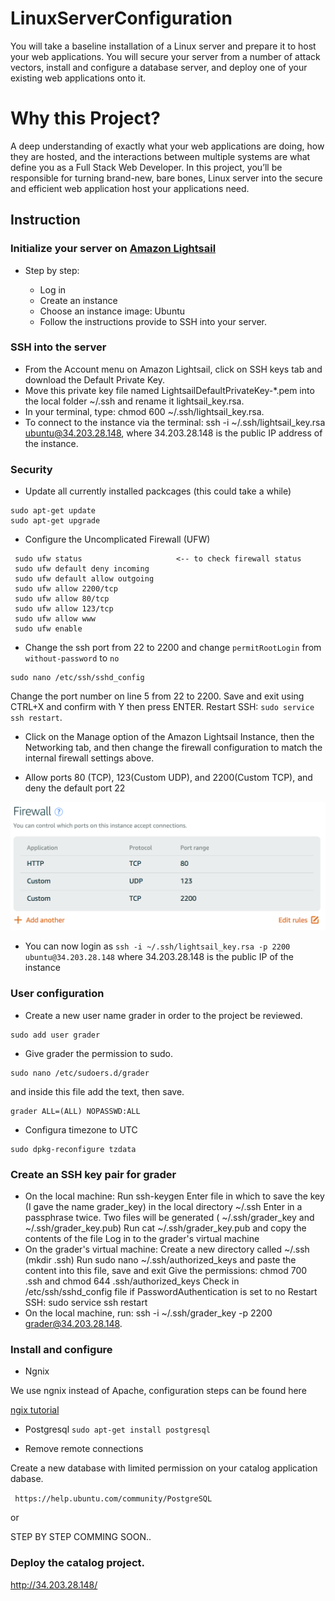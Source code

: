 # LinuxServerConfiguration

You will take a baseline installation of a Linux server and prepare it to host your web applications. You will secure your server from a number of attack vectors, install and configure a database server, and deploy one of your existing web applications onto it.

# Why this Project?

A deep understanding of exactly what your web applications are doing, how they are hosted, and the interactions between multiple systems are what define you as a Full Stack Web Developer. In this project, you’ll be responsible for turning brand-new, bare bones, Linux server into the secure and efficient web application host your applications need.


## Instruction


### Initialize your server on [Amazon Lightsail][1]

[1]:https://aws.amazon.com/es/lightsail/

  
 - Step by step:
 
    - Log in
    - Create an instance
    - Choose an instance image: Ubuntu
    - Follow the instructions provide to SSH into your server.
    
### SSH into the server
* From the Account menu on Amazon Lightsail, click on SSH keys tab and download the Default Private Key.
* Move this private key file named LightsailDefaultPrivateKey-*.pem into the local folder ~/.ssh and rename it lightsail_key.rsa.
* In your terminal, type: chmod 600 ~/.ssh/lightsail_key.rsa.
* To connect to the instance via the terminal: ssh -i ~/.ssh/lightsail_key.rsa ubuntu@34.203.28.148, where 34.203.28.148 is the public IP address of the instance.


### Security

 * Update all currently installed packcages (this could take a while)
 ~~~
 sudo apt-get update
 sudo apt-get upgrade
 ~~~
 
 * Configure the Uncomplicated Firewall (UFW)
 ~~~
  sudo ufw status                     <-- to check firewall status
  sudo ufw default deny incoming
  sudo ufw default allow outgoing
  sudo ufw allow 2200/tcp
  sudo ufw allow 80/tcp
  sudo ufw allow 123/tcp
  sudo ufw allow www
  sudo ufw enable
 ~~~
 
 * Change the ssh port from 22 to 2200 and change `permitRootLogin` from `without-password` to `no`

 ~~~
 sudo nano /etc/ssh/sshd_config
 ~~~
 
Change the port number on line 5 from 22 to 2200.
Save and exit using CTRL+X and confirm with Y then press ENTER.
Restart SSH: `sudo service ssh restart`.

* Click on the Manage option of the Amazon Lightsail Instance, then the Networking tab, and then change the firewall configuration to match the internal firewall settings above. 

* Allow ports 80 (TCP), 123(Custom UDP), and 2200(Custom TCP), and deny the default port 22

<img src="screens/aws_screen.png" width="600px">

* You can now login as `ssh -i ~/.ssh/lightsail_key.rsa -p 2200 ubuntu@34.203.28.148` where 34.203.28.148 is the public IP of the instance

### User configuration
 
 * Create a new user name grader in order to the project be reviewed.
 ~~~
 sudo add user grader
 ~~~
 
 * Give grader the permission to sudo.
 ~~~
 sudo nano /etc/sudoers.d/grader
 ~~~
   and inside this file add the text, then save.
 ~~~
 grader ALL=(ALL) NOPASSWD:ALL
 ~~~
 
 * Configura timezone to UTC
 ~~~
 sudo dpkg-reconfigure tzdata
 ~~~
 
### Create an SSH key pair for grader

   - On the local machine:
        Run ssh-keygen
        Enter file in which to save the key (I gave the name grader_key) in the local directory ~/.ssh
        Enter in a passphrase twice. Two files will be generated ( ~/.ssh/grader_key and ~/.ssh/grader_key.pub)
        Run cat ~/.ssh/grader_key.pub and copy the contents of the file
        Log in to the grader's virtual machine
  - On the grader's virtual machine:
        Create a new directory called ~/.ssh (mkdir .ssh)
        Run sudo nano ~/.ssh/authorized_keys and paste the content into this file, save and exit
        Give the permissions: chmod 700 .ssh and chmod 644 .ssh/authorized_keys
        Check in /etc/ssh/sshd_config file if PasswordAuthentication is set to no
        Restart SSH: sudo service ssh restart
  - On the local machine, run: ssh -i ~/.ssh/grader_key -p 2200 grader@34.203.28.148.




### Install and configure

* Ngnix

We use ngnix instead of Apache, configuration steps can be found here

[ngix tutorial][2]

[2]:https://www.digitalocean.com/community/tutorials/how-to-serve-flask-applications-with-uwsgi-and-nginx-on-ubuntu-16-04

* Postgresql
`sudo apt-get install postgresql`

* Remove remote connections

Create a new database with limited permission on your catalog application dabase.

` https://help.ubuntu.com/community/PostgreSQL`

or

STEP BY STEP COMMING SOON..

### Deploy the catalog project.
http://34.203.28.148/
